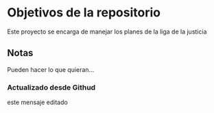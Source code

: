 # Objetivos de la repositorio

Este proyecto se encarga de manejar los planes de la liga de la justicia


## Notas
Pueden hacer lo que quieran...

### Actualizado desde Githud
este mensaje editado

